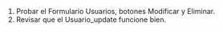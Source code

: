 1. Probar el Formulario Usuarios, botones Modificar y Eliminar.
2. Revisar que el Usuario_update funcione bien.
